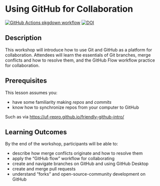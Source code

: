 
<!-- README.md is generated from README.Rmd. Please edit that file -->

# Using GitHub for Collaboration

<!-- badges: start -->

[![GitHub Actions pkgdown
workflow](https://github.com/uf-repro/github-for-collaboration/workflows/pkgdown/badge.svg)](https://github.com/uf-repro/github-for-collaboration/actions?query=workflow%3Apkgdown)
[![DOI](https://zenodo.org/badge/DOI/10.5281/zenodo.4029660.svg)](https://doi.org/10.5281/zenodo.4029660)

<!-- badges: end -->

## Description

This workshop will introduce how to use Git and GitHub as a platform for
collaboration. Attendees will learn the essentials of Git branches,
merge conflicts and how to resolve them, and the GitHub Flow workflow
practice for collaboration.

## Prerequisites

This lesson assumes you:

-   have some familiarity making *repos* and *commits*
-   know how to synchronize repos from your computer to GitHub

Such as via <https://uf-repro.github.io/friendly-github-intro/>

## Learning Outcomes

By the end of the workshop, participants will be able to:

-   describe how merge conflicts originate and how to resolve them
-   apply the “GitHub flow” workflow for collaborating
-   create and navigate branches on GitHub and using GitHub Desktop
-   create and merge pull requests
-   understand “forks” and open-source-community development on GitHub

